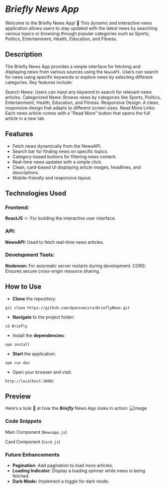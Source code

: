 # ***Briefly News App***
Welcome to the Briefly News App! 📰 This dynamic and interactive news application allows users to stay updated with the latest news by searching various topics or browsing through popular categories such as Sports, Politics, Entertainment, Health, Education, and Fitness.

## Description
The Briefly News App provides a simple interface for fetching and displaying news from various sources using the ```NewsAPI```. Users can search for news using specific keywords or explore news by selecting different categories. Key features include:

Search News: Users can input any keyword to search for relevant news articles.
Categorized News: Browse news by categories like Sports, Politics, Entertainment, Health, Education, and Fitness.
Responsive Design: A clean, responsive design that adapts to different screen sizes.
Read More Links: Each news article comes with a "Read More" button that opens the full article in a new tab.

## Features
- Fetch news dynamically from the NewsAPI.
- Search bar for finding news on specific topics.
- Category-based buttons for filtering news content.
- Real-time news updates with a simple click.
- Clean, card-based UI displaying article images, headlines, and descriptions.
- Mobile-friendly and responsive layout.

## Technologies Used
### Frontend:
**ReactJS** ⚛️: For building the interactive user interface.
### API:
**NewsAPI:** Used to fetch real-time news articles.
### Development Tools:
**Nodemon:** For automatic server restarts during development.
CORS: Ensures secure cross-origin resource sharing.

## How to Use
- **Clone** the repository:
```
git clone https://github.com/dpansumisra/BrieflyNews.git
```

- **Navigate** to the project folder:
```
cd Briefly
```
- Install the **dependencies**:
```
npm install
```
- **Start** the application:
```
npm run dev
```
- Open your browser and visit:
```
http://localhost:3000/
```
## Preview
Here’s a look 👀 at how the ***Briefly*** News App looks in action:
![image](https://github.com/user-attachments/assets/d46bc36e-1fd4-4d6f-9279-f14159762eb8)

### Code Snippets

Main Component (```Newsapp.js```)

Card Component (```Card.js```)

### Future Enhancements
- **Pagination**: Add pagination to load more articles.
- **Loading Indicator**: Display a loading spinner while news is being fetched.
- **Dark Mode:** Implement a toggle for dark mode.
